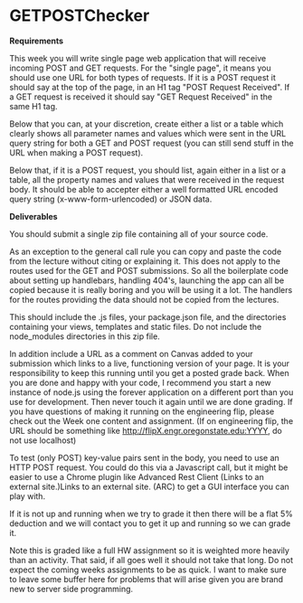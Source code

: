 # GETPOSTChecker
<b>Requirements</b>

This week you will write single page web application that will receive incoming POST and GET requests. For the "single page", it means you should use one URL for both types of requests.  If it is a POST request it should say at the top of the page, in an H1 tag "POST Request Received". If a GET request is received it should say "GET Request Received" in the same H1 tag.

Below that you can, at your discretion, create either a list or a table which clearly shows all parameter names and values which were sent in the URL query string for both a GET and POST request (you can still send stuff in the URL when making a POST request).

Below that, if it is a POST request, you should list, again either in a list or a table, all the property names and values that were received in the request body. It should be able to accepter either a well formatted URL encoded query string (x-www-form-urlencoded) or JSON data.

<b>Deliverables</b>

You should submit a single zip file containing all of your source code.

As an exception to the general call rule you can copy and paste the code from the lecture without citing or explaining it. This does not apply to the routes used for the GET and POST submissions. So all the boilerplate code about setting up handlebars, handling 404's, launching the app can all be copied because it is really boring and you will be using it a lot. The handlers for the routes providing the data should not be copied from the lectures.

This should include the .js files, your package.json file, and the directories containing your views, templates and static files. Do not include the node_modules directories in this zip file.

In addition include a URL as a comment on Canvas added to your submission which links to a live, functioning version of your page. It is your responsibility to keep this running until you get a posted grade back. When you are done and happy with your code, I recommend you start a new instance of node.js using the forever application on a different port than you use for development. Then never touch it again until we are done grading. If you have questions of making it running on the engineering flip, please check out the Week one content and assignment. (If on engineering flip, the URL should be something like http://flipX.engr.oregonstate.edu:YYYY, do not use localhost)

To test (only POST) key-value pairs sent in the body, you need to use an HTTP POST request. You could do this via a Javascript call, but it might be easier to use a Chrome plugin like Advanced Rest Client (Links to an external site.)Links to an external site. (ARC) to get a GUI interface you can play with.

If it is not up and running when we try to grade it then there will be a flat 5% deduction and we will contact you to get it up and running so we can grade it.  

Note this is graded like a full HW assignment so it is weighted more heavily than an activity. That said, if all goes well it should not take that long. Do not expect the coming weeks assignments to be as quick. I want to make sure to leave some buffer here for problems that will arise given you are brand new to server side programming.

